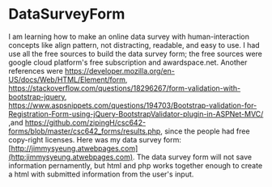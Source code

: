 # DataSurveyForm
I am learning how to make an online data survey with human-interaction concepts like align pattern, not distracting, readable, and easy to use.
I had use all the free sources to build the data survey form; the free sources were google cloud platform's free subscription and awardspace.net.
Another references were https://developer.mozilla.org/en-US/docs/Web/HTML/Element/form, https://stackoverflow.com/questions/18296267/form-validation-with-bootstrap-jquery, https://www.aspsnippets.com/questions/194703/Bootstrap-validation-for-Registration-Form-using-jQuery-BootstrapValidator-plugin-in-ASPNet-MVC/ ,and https://github.com/zipingH/csc642-forms/blob/master/csc642_forms/results.php, since the people had free copy-right licenses.
Here was my data survey form: [http://jimmysyeung.atwebpages.com](http:jimmysyeung.atwebpages.com). The data survey form will not save information pernamently, but html and php works together enough to create a html with submitted information from the user's input.
